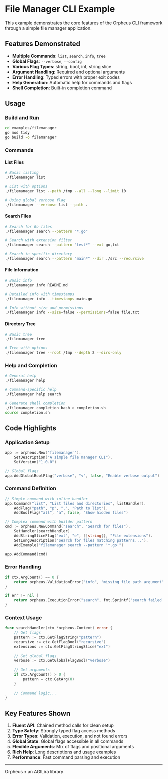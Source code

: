 # File Manager CLI Example

This example demonstrates the core features of the Orpheus CLI framework through a simple file manager application.

## Features Demonstrated

- **Multiple Commands**: `list`, `search`, `info`, `tree`
- **Global Flags**: `--verbose`, `--config`
- **Various Flag Types**: string, bool, int, string slice
- **Argument Handling**: Required and optional arguments
- **Error Handling**: Typed errors with proper exit codes
- **Help Generation**: Automatic help for commands and flags
- **Shell Completion**: Built-in completion command

## Usage

### Build and Run

```bash
cd examples/filemanager
go mod tidy
go build -o filemanager
```

### Commands

#### List Files
```bash
# Basic listing
./filemanager list

# List with options
./filemanager list --path /tmp --all --long --limit 10

# Using global verbose flag
./filemanager --verbose list --path .
```

#### Search Files
```bash
# Search for Go files
./filemanager search --pattern "*.go"

# Search with extension filter
./filemanager search --pattern "test*" --ext go,txt

# Search in specific directory
./filemanager search --pattern "main*" --dir ./src --recursive
```

#### File Information
```bash
# Basic info
./filemanager info README.md

# Detailed info with timestamps
./filemanager info --timestamps main.go

# Info without size and permissions
./filemanager info --size=false --permissions=false file.txt
```

#### Directory Tree
```bash
# Basic tree
./filemanager tree

# Tree with options
./filemanager tree --root /tmp --depth 2 --dirs-only
```

### Help and Completion

```bash
# General help
./filemanager help

# Command-specific help
./filemanager help search

# Generate shell completion
./filemanager completion bash > completion.sh
source completion.sh
```

## Code Highlights

### Application Setup
```go
app := orpheus.New("filemanager").
    SetDescription("A simple file manager CLI").
    SetVersion("1.0.0")

// Global flags
app.AddGlobalBoolFlag("verbose", "v", false, "Enable verbose output")
```

### Command Definition
```go
// Simple command with inline handler
app.Command("list", "List files and directories", listHandler).
    AddFlag("path", "p", ".", "Path to list").
    AddBoolFlag("all", "a", false, "Show hidden files")

// Complex command with builder pattern
cmd := orpheus.NewCommand("search", "Search for files").
    SetHandler(searchHandler).
    AddStringSliceFlag("ext", "e", []string{}, "File extensions").
    SetLongDescription("Search for files matching patterns...").
    AddExample("filemanager search --pattern '*.go'")

app.AddCommand(cmd)
```

### Error Handling
```go
if ctx.ArgCount() == 0 {
    return orpheus.ValidationError("info", "missing file path argument")
}

if err != nil {
    return orpheus.ExecutionError("search", fmt.Sprintf("search failed: %v", err))
}
```

### Context Usage
```go
func searchHandler(ctx *orpheus.Context) error {
    // Get flags
    pattern := ctx.GetFlagString("pattern")
    recursive := ctx.GetFlagBool("recursive")
    extensions := ctx.GetFlagStringSlice("ext")
    
    // Get global flags
    verbose := ctx.GetGlobalFlagBool("verbose")
    
    // Get arguments
    if ctx.ArgCount() > 0 {
        pattern = ctx.GetArg(0)
    }
    
    // Command logic...
}
```

## Key Features Shown

1. **Fluent API**: Chained method calls for clean setup
2. **Type Safety**: Strongly typed flag access methods
3. **Error Types**: Validation, execution, and not found errors
4. **Global State**: Global flags accessible in all commands
5. **Flexible Arguments**: Mix of flags and positional arguments
6. **Rich Help**: Long descriptions and usage examples
7. **Performance**: Fast command parsing and execution

---

Orpheus • an AGILira library